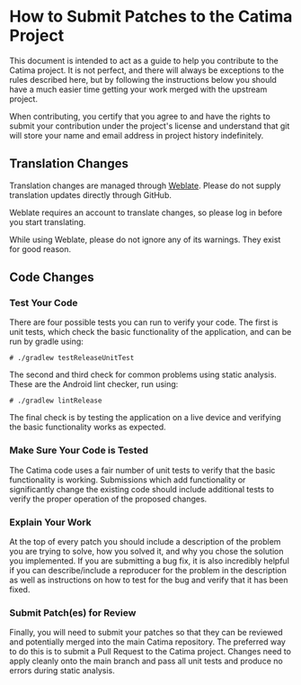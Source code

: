 # How to Submit Patches to the Catima Project

This document is intended to act as a guide to help you contribute to the
Catima project. It is not perfect, and there will always be exceptions
to the rules described here, but by following the instructions below you
should have a much easier time getting your work merged with the upstream
project.

When contributing, you certify that you agree to and have the rights to submit
your contribution under the project's license and understand that git will
store your name and email address in project history indefinitely.

## Translation Changes

Translation changes are managed through [Weblate](https://hosted.weblate.org/projects/catima/).
Please do not supply translation updates directly through GitHub.

Weblate requires an account to translate changes, so please log in before
you start translating.

While using Weblate, please do not ignore any of its warnings. They exist
for good reason.

## Code Changes

### Test Your Code

There are four possible tests you can run to verify your code.  The first
is unit tests, which check the basic functionality of the application, and
can be run by gradle using:

    # ./gradlew testReleaseUnitTest

The second and third check for common problems using static analysis.
These are the Android lint checker, run using:

    # ./gradlew lintRelease

The final check is by testing the application on a live device and verifying
the basic functionality works as expected.

### Make Sure Your Code is Tested

The Catima code uses a fair number of unit tests to verify that
the basic functionality is working. Submissions which add functionality
or significantly change the existing code should include additional tests
to verify the proper operation of the proposed changes.

### Explain Your Work

At the top of every patch you should include a description of the problem you
are trying to solve, how you solved it, and why you chose the solution you
implemented.  If you are submitting a bug fix, it is also incredibly helpful
if you can describe/include a reproducer for the problem in the description as
well as instructions on how to test for the bug and verify that it has been
fixed.

### Submit Patch(es) for Review

Finally, you will need to submit your patches so that they can be reviewed
and potentially merged into the main Catima repository. The preferred
way to do this is to submit a Pull Request to the Catima project.
Changes need to apply cleanly onto the main branch and pass all
unit tests and produce no errors during static analysis.
